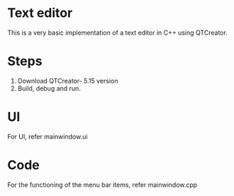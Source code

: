 # Text editor
This is a very basic implementation of a text editor in C++ using QTCreator.

# Steps
1. Download QTCreator- 5.15 version
2. Build, debug and run.

# UI
For UI, refer mainwindow.ui

# Code
For the functioning of the menu bar items, refer mainwindow.cpp
